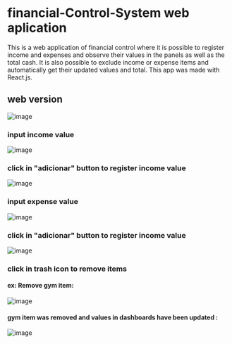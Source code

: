 # financial-Control-System web aplication
This is a web application of financial control where it is possible to register income and expenses and observe their values
in the panels as well as the total cash. It is also possible to exclude income or expense items and automatically get their updated values
and total. This app was made with React.js.

## web version
![image](https://user-images.githubusercontent.com/89264979/175749736-a68f67f4-f422-4eb6-b69f-c68ad0016fed.png)

### input income value
![image](https://user-images.githubusercontent.com/89264979/175749827-26980819-dbb6-428c-a850-c6a0ba40b501.png)

### click in "adicionar" button to register income value
![image](https://user-images.githubusercontent.com/89264979/175749868-1f0cf339-8ba3-41b5-9f6a-9b807c2bd296.png)

### input expense value
![image](https://user-images.githubusercontent.com/89264979/175749964-ea632bde-f1c7-47aa-a5d7-c51dcaeb35ef.png)

### click in "adicionar" button to register income value
![image](https://user-images.githubusercontent.com/89264979/175749980-e237d989-495c-49e4-950b-dd2ab3ae728f.png)

### click in trash icon to remove items
#### ex: Remove gym item:
![image](https://user-images.githubusercontent.com/89264979/175750021-ebfc053c-e075-40c2-b7ca-54f54acca0fa.png)
#### gym item was removed and values in dashboards have been updated :
![image](https://user-images.githubusercontent.com/89264979/175750063-73fc0ec0-cfcc-4f17-bfec-699ca971c670.png)
